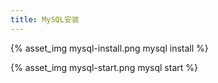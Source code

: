 ```yaml
---
title: MySQL安装
---
```


{% asset_img mysql-install.png mysql install %}


{% asset_img mysql-start.png mysql start %}